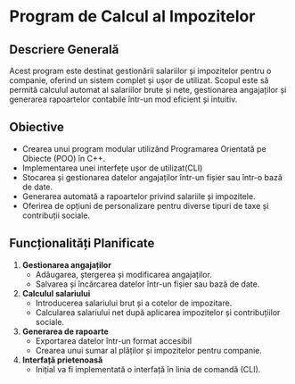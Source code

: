 # Program de Calcul al Impozitelor

## Descriere Generală
Acest program este destinat gestionării salariilor și impozitelor pentru o companie, oferind un sistem complet și ușor de utilizat. Scopul este să permită calculul automat al salariilor brute și nete, gestionarea angajaților și generarea rapoartelor contabile într-un mod eficient și intuitiv.

## Obiective
- Crearea unui program modular utilizând Programarea Orientată pe Obiecte (POO) în C++.
- Implementarea unei interfețe ușor de utilizat(CLI)
- Stocarea și gestionarea datelor angajaților într-un fișier sau într-o bază de date.
- Generarea automată a rapoartelor privind salariile și impozitele.
- Oferirea de opțiuni de personalizare pentru diverse tipuri de taxe și contribuții sociale.


## Funcționalități Planificate
1. **Gestionarea angajaților**
   - Adăugarea, ștergerea și modificarea angajaților.
   - Salvarea și încărcarea datelor într-un fișier sau bază de date.
2. **Calculul salariului**
   - Introducerea salariului brut și a cotelor de impozitare.
   - Calcularea salariului net după aplicarea impozitelor și contribuțiilor sociale.
3. **Generarea de rapoarte**
   - Exportarea datelor într-un format accesibil 
   - Crearea unui sumar al plăților și impozitelor pentru companie.
4. **Interfață prietenoasă**
   - Inițial va fi implementată o interfață în linia de comandă (CLI).
